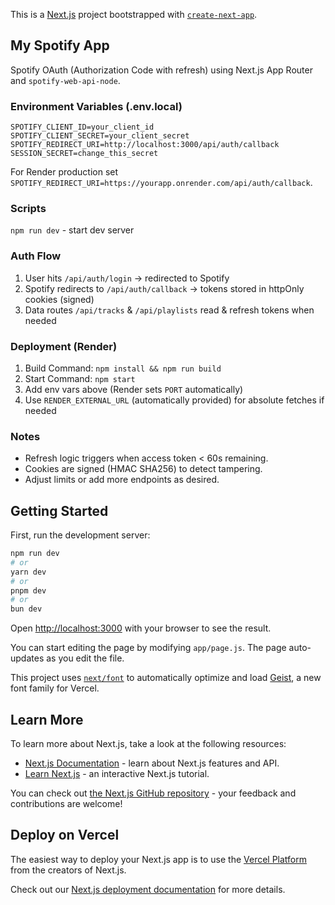This is a [Next.js](https://nextjs.org) project bootstrapped with [`create-next-app`](https://github.com/vercel/next.js/tree/canary/packages/create-next-app).
## My Spotify App

Spotify OAuth (Authorization Code with refresh) using Next.js App Router and `spotify-web-api-node`.

### Environment Variables (.env.local)

```
SPOTIFY_CLIENT_ID=your_client_id
SPOTIFY_CLIENT_SECRET=your_client_secret
SPOTIFY_REDIRECT_URI=http://localhost:3000/api/auth/callback
SESSION_SECRET=change_this_secret
```

For Render production set `SPOTIFY_REDIRECT_URI=https://yourapp.onrender.com/api/auth/callback`.

### Scripts

`npm run dev` - start dev server

### Auth Flow
1. User hits `/api/auth/login` -> redirected to Spotify
2. Spotify redirects to `/api/auth/callback` -> tokens stored in httpOnly cookies (signed)
3. Data routes `/api/tracks` & `/api/playlists` read & refresh tokens when needed

### Deployment (Render)
1. Build Command: `npm install && npm run build`
2. Start Command: `npm start`
3. Add env vars above (Render sets `PORT` automatically)
4. Use `RENDER_EXTERNAL_URL` (automatically provided) for absolute fetches if needed

### Notes
- Refresh logic triggers when access token < 60s remaining.
- Cookies are signed (HMAC SHA256) to detect tampering.
- Adjust limits or add more endpoints as desired.
## Getting Started

First, run the development server:

```bash
npm run dev
# or
yarn dev
# or
pnpm dev
# or
bun dev
```

Open [http://localhost:3000](http://localhost:3000) with your browser to see the result.

You can start editing the page by modifying `app/page.js`. The page auto-updates as you edit the file.

This project uses [`next/font`](https://nextjs.org/docs/app/building-your-application/optimizing/fonts) to automatically optimize and load [Geist](https://vercel.com/font), a new font family for Vercel.

## Learn More

To learn more about Next.js, take a look at the following resources:

- [Next.js Documentation](https://nextjs.org/docs) - learn about Next.js features and API.
- [Learn Next.js](https://nextjs.org/learn) - an interactive Next.js tutorial.

You can check out [the Next.js GitHub repository](https://github.com/vercel/next.js) - your feedback and contributions are welcome!

## Deploy on Vercel

The easiest way to deploy your Next.js app is to use the [Vercel Platform](https://vercel.com/new?utm_medium=default-template&filter=next.js&utm_source=create-next-app&utm_campaign=create-next-app-readme) from the creators of Next.js.

Check out our [Next.js deployment documentation](https://nextjs.org/docs/app/building-your-application/deploying) for more details.

